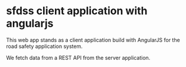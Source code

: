 # sfdss client application with angularjs


This web app stands as a client application build with AngularJS for the road safety application system.

We fetch data from a REST API from the server application.